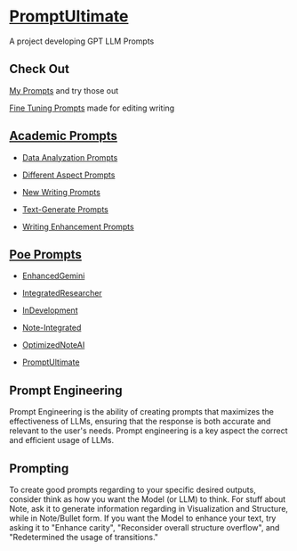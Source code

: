 # [PromptUltimate](https://github.com/1mpactin6/PromptUltimate)

 A project developing GPT LLM Prompts

## Check Out

[My Prompts](main/My%20Prompts/) and try those out

[Fine Tuning Prompts](main/Fine%20Tuning%20Prompts/) made for editing writing

## [Academic Prompts](main/Academic%20Prompts/)

 - [Data Analyzation Prompts](main/Academic%20Prompts/Data%20Analysis%20Prompts/)

 - [Different Aspect Prompts](main/Academic%20Prompts/Different%20Aspect%20Prompts/)

 - [New Writing Prompts](main/Academic%20Prompts/New%20Writing%20Prompts/)

 - [Text-Generate Prompts](main/Academic%20Prompts/Text-Generate%20Prompts/)

 - [Writing Enhancement Prompts](main/Academic%20Prompts/Writing%20Enhancement%20Prompts/)

## [Poe Prompts](main/Poe%20Prompts/)

 - [EnhancedGemini](main/Poe%20Prompts/EnhancedGemini.md)

 - [IntegratedResearcher](main/Poe%20Prompts/IntegratedResearcher.md)

 - [InDevelopment](main/Poe%20Prompts/InDevelopment.md)

 - [Note-Integrated](main/Poe%20Prompts/Note-Integrated.md)

 - [OptimizedNoteAI](main/Poe%20Prompts/OptimizedNoteAI.md)

 - [PromptUltimate](main/Poe%20Prompts/PromptUltimate.md)

## Prompt Engineering

Prompt Engineering is the ability of creating prompts that maximizes the effectiveness of LLMs, ensuring that the response is both accurate and relevant to the user's needs. Prompt engineering is a key aspect the correct and efficient usage of LLMs.

## Prompting

To create good prompts regarding to your specific desired outputs, consider think as how you want the Model (or LLM) to think. For stuff about Note, ask it to generate information regarding in Visualization and Structure, while in Note/Bullet form. If you want the Model to enhance your text, try asking it to "Enhance carity", "Reconsider overall structure overflow", and "Redetermined the usage of transitions."
